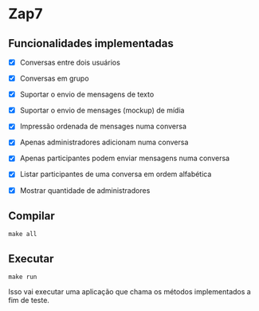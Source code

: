 # Zap7

## Funcionalidades implementadas

-[x] Conversas entre dois usuários
-[x] Conversas em grupo
-[x] Suportar o envio de mensagens de texto
-[x] Suportar o envio de mensages (mockup) de mídia
-[x] Impressão ordenada de mensages numa conversa
-[x] Apenas administradores adicionam numa conversa
-[x] Apenas participantes podem enviar mensagens numa conversa
-[x] Listar participantes de uma conversa em ordem alfabética
-[x] Mostrar quantidade de administradores


## Compilar

```
make all
```

## Executar
```
make run
```

Isso vai executar uma aplicação que chama os métodos implementados a fim de teste.